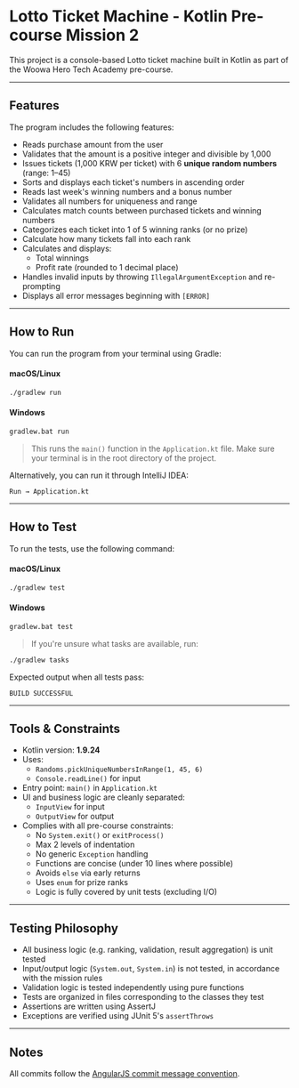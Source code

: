 # Lotto Ticket Machine - Kotlin Pre-course Mission 2

This project is a console-based Lotto ticket machine built in Kotlin as part of the Woowa Hero Tech Academy pre-course.  

---

## Features

The program includes the following features:

- Reads purchase amount from the user
- Validates that the amount is a positive integer and divisible by 1,000
- Issues tickets (1,000 KRW per ticket) with 6 **unique random numbers** (range: 1–45)
- Sorts and displays each ticket's numbers in ascending order
- Reads last week's winning numbers and a bonus number
- Validates all numbers for uniqueness and range
- Calculates match counts between purchased tickets and winning numbers
- Categorizes each ticket into 1 of 5 winning ranks (or no prize)
- Calculate how many tickets fall into each rank
- Calculates and displays:
    - Total winnings
    - Profit rate (rounded to 1 decimal place)
- Handles invalid inputs by throwing `IllegalArgumentException` and re-prompting
- Displays all error messages beginning with `[ERROR]`

---

## How to Run

You can run the program from your terminal using Gradle:

#### macOS/Linux
```bash
./gradlew run            
```

#### Windows
```bash
gradlew.bat run          
```

> This runs the `main()` function in the `Application.kt` file.
> Make sure your terminal is in the root directory of the project.

Alternatively, you can run it through IntelliJ IDEA:
```
Run → Application.kt
```

---

## How to Test

To run the tests, use the following command:

#### macOS/Linux
```bash
./gradlew test            
```

#### Windows
```bash
gradlew.bat test          
```

> If you're unsure what tasks are available, run:

```bash
./gradlew tasks
```

Expected output when all tests pass:
```
BUILD SUCCESSFUL
```

---

## Tools & Constraints

- Kotlin version: **1.9.24**
- Uses:
    - `Randoms.pickUniqueNumbersInRange(1, 45, 6)`
    - `Console.readLine()` for input
- Entry point: `main()` in `Application.kt`
- UI and business logic are cleanly separated:
    - `InputView` for input
    - `OutputView` for output
- Complies with all pre-course constraints:
    - No `System.exit()` or `exitProcess()`
    - Max 2 levels of indentation
    - No generic `Exception` handling
    - Functions are concise (under 10 lines where possible)
    - Avoids `else` via early returns
    - Uses `enum` for prize ranks
    - Logic is fully covered by unit tests (excluding I/O)

---

## Testing Philosophy

- All business logic (e.g. ranking, validation, result aggregation) is unit tested
- Input/output logic (`System.out`, `System.in`) is not tested, in accordance with the mission rules
- Validation logic is tested independently using pure functions
- Tests are organized in files corresponding to the classes they test
- Assertions are written using AssertJ
- Exceptions are verified using JUnit 5's `assertThrows`
---

## Notes

All commits follow the [AngularJS commit message convention](https://github.com/angular/angular/blob/main/CONTRIBUTING.md#-commit-message-format).